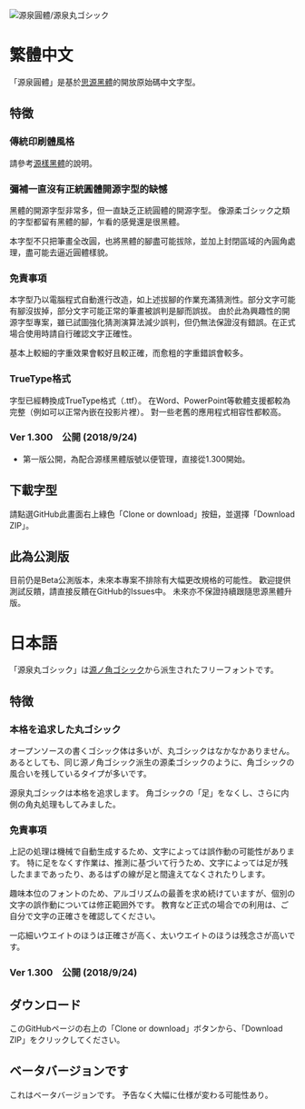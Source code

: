 ![源泉圓體/源泉丸ゴシック](https://buttaiwan.github.io/font/pics/gensen.png)

# 繁體中文

「源泉圓體」是基於[思源黑體](https://github.com/adobe-fonts/source-han-sans/)的開放原始碼中文字型。

## 特徵

### 傳統印刷體風格

請參考[源樣黑體](https://github.com/ButTaiwan/genyog-font/tree/master)的說明。

### 彌補一直沒有正統圓體開源字型的缺憾

黑體的開源字型非常多，但一直缺乏正統圓體的開源字型。
像源柔ゴシック之類的字型都留有黑體的腳，乍看的感覺還是很黑體。

本字型不只把筆畫全改圓，也將黑體的腳盡可能拔除，並加上封閉區域的內圓角處理，盡可能去逼近圓體樣貌。

### 免責事項

本字型乃以電腦程式自動進行改造，如上述拔腳的作業充滿猜測性。部分文字可能有腳沒拔掉，部分文字可能正常的筆畫被誤判是腳而誤拔。
由於此為興趣性的開源字型專案，雖已試圖強化猜測演算法減少誤判，但仍無法保證沒有錯誤。在正式場合使用時請自行確認文字正確性。

基本上較細的字重效果會較好且較正確，而愈粗的字重錯誤會較多。

### TrueType格式

字型已經轉換成TrueType格式（.ttf）。
在Word、PowerPoint等軟體支援都較為完整（例如可以正常內嵌在投影片裡）。
對一些老舊的應用程式相容性都較高。

### Ver 1.300　公開 (2018/9/24)

* 第一版公開，為配合源樣黑體版號以便管理，直接從1.300開始。

## 下載字型

請點選GitHub此畫面右上綠色「Clone or download」按鈕，並選擇「Download ZIP」。

## 此為公測版

目前仍是Beta公測版本，未來本專案不排除有大幅更改規格的可能性。
歡迎提供測試反饋，請直接反饋在GitHub的Issues中。
未來亦不保證持續跟隨思源黑體升版。

# 日本語

「源泉丸ゴシック」は[源ノ角ゴシック](https://github.com/adobe-fonts/source-han-sans/)から派生されたフリーフォントです。

## 特徴

### 本格を追求した丸ゴシック

オープンソースの書くゴシック体は多いが、丸ゴシックはなかなかありません。
あるとしても、同じ源ノ角ゴシック派生の源柔ゴシックのように、角ゴシックの風合いを残しているタイプが多いです。

源泉丸ゴシックは本格を追求します。
角ゴシックの「足」をなくし、さらに内側の角丸処理もしてみました。

### 免責事項

上記の処理は機械で自動生成するため、文字によっては誤作動の可能性があります。
特に足をなくす作業は、推測に基づいて行うため、文字によっては足が残したままであったり、あるはずの線が足と間違えてなくされたりします。

趣味本位のフォントのため、アルゴリズムの最善を求め続けていますが、個別の文字の誤作動については修正範囲外です。
教育など正式の場合での利用は、ご自分で文字の正確さを確認してください。

一応細いウエイトのほうは正確さが高く、太いウエイトのほうは残念さが高いです。

### Ver 1.300　公開 (2018/9/24)

## ダウンロード

このGitHubページの右上の「Clone or download」ボタンから、「Download ZIP」をクリックしてください。

## ベータバージョンです

これはベータバージョンです。
予告なく大幅に仕様が変わる可能性あり。
